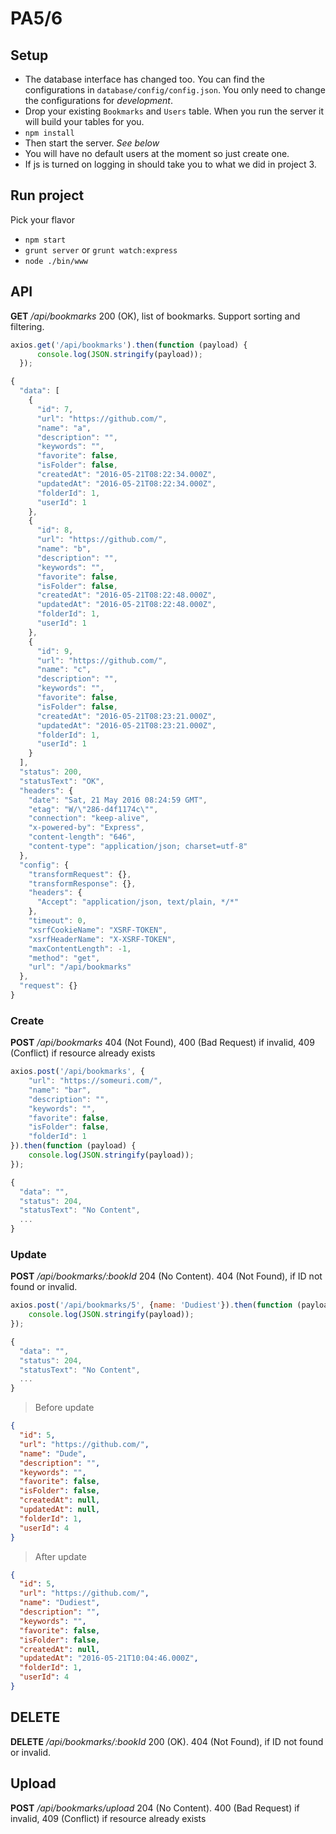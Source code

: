 PA5/6
=====

Setup
-----
- The database interface has changed too. You can find the configurations in `database/config/config.json`. 
You only need to change the configurations for _development_. 
- Drop your existing `Bookmarks` and `Users` table. When you run the server it will build your tables for you. 
- `npm install`
- Then start the server. *_See below_*
- You will have no default users at the moment so just create one. 
- If js is turned on logging in should take you to what we did in project 3.

Run project
-----------
Pick your flavor
- `npm start`
- `grunt server` or `grunt watch:express` 
- `node ./bin/www`

API
---
__GET__ */api/bookmarks* 200 (OK), list of bookmarks. Support sorting and filtering.
```js
axios.get('/api/bookmarks').then(function (payload) {
      console.log(JSON.stringify(payload));
  });

{
  "data": [
    {
      "id": 7,
      "url": "https://github.com/",
      "name": "a",
      "description": "",
      "keywords": "",
      "favorite": false,
      "isFolder": false,
      "createdAt": "2016-05-21T08:22:34.000Z",
      "updatedAt": "2016-05-21T08:22:34.000Z",
      "folderId": 1,
      "userId": 1
    },
    {
      "id": 8,
      "url": "https://github.com/",
      "name": "b",
      "description": "",
      "keywords": "",
      "favorite": false,
      "isFolder": false,
      "createdAt": "2016-05-21T08:22:48.000Z",
      "updatedAt": "2016-05-21T08:22:48.000Z",
      "folderId": 1,
      "userId": 1
    },
    {
      "id": 9,
      "url": "https://github.com/",
      "name": "c",
      "description": "",
      "keywords": "",
      "favorite": false,
      "isFolder": false,
      "createdAt": "2016-05-21T08:23:21.000Z",
      "updatedAt": "2016-05-21T08:23:21.000Z",
      "folderId": 1,
      "userId": 1
    }
  ],
  "status": 200,
  "statusText": "OK",
  "headers": {
    "date": "Sat, 21 May 2016 08:24:59 GMT",
    "etag": "W/\"286-d4f1174c\"",
    "connection": "keep-alive",
    "x-powered-by": "Express",
    "content-length": "646",
    "content-type": "application/json; charset=utf-8"
  },
  "config": {
    "transformRequest": {},
    "transformResponse": {},
    "headers": {
      "Accept": "application/json, text/plain, */*"
    },
    "timeout": 0,
    "xsrfCookieName": "XSRF-TOKEN",
    "xsrfHeaderName": "X-XSRF-TOKEN",
    "maxContentLength": -1,
    "method": "get",
    "url": "/api/bookmarks"
  },
  "request": {}
}
```  

### Create
__POST__ */api/bookmarks* 404 (Not Found), 400 (Bad Request) if invalid,  409 (Conflict) if resource already exists
```js
axios.post('/api/bookmarks', {
    "url": "https://someuri.com/",
    "name": "bar",
    "description": "",
    "keywords": "",
    "favorite": false,
    "isFolder": false,
    "folderId": 1
}).then(function (payload) {
    console.log(JSON.stringify(payload));
});

{
  "data": "",
  "status": 204,
  "statusText": "No Content",
  ...
}
```  

### Update
__POST__ */api/bookmarks/:bookId* 204 (No Content). 404 (Not Found), if ID not found or invalid.
```js
axios.post('/api/bookmarks/5', {name: 'Dudiest'}).then(function (payload) {
    console.log(JSON.stringify(payload));
});

{
  "data": "",
  "status": 204,
  "statusText": "No Content",
  ...
}
```  

> Before update
```json
{
  "id": 5,
  "url": "https://github.com/",
  "name": "Dude",
  "description": "",
  "keywords": "",
  "favorite": false,
  "isFolder": false,
  "createdAt": null,
  "updatedAt": null,
  "folderId": 1,
  "userId": 4
}
```  
 
> After update 
```json
{
  "id": 5,
  "url": "https://github.com/",
  "name": "Dudiest",
  "description": "",
  "keywords": "",
  "favorite": false,
  "isFolder": false,
  "createdAt": null,
  "updatedAt": "2016-05-21T10:04:46.000Z",
  "folderId": 1,
  "userId": 4
}
```  

## DELETE
__DELETE__ */api/bookmarks/:bookId* 200 (OK). 404 (Not Found), if ID not found or invalid.


## Upload
__POST__ */api/bookmarks/upload* 204 (No Content). 400 (Bad Request) if invalid,  409 (Conflict) if resource already exists
